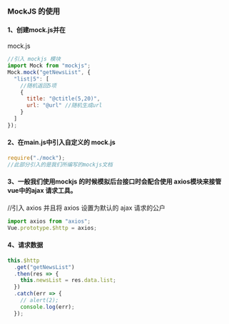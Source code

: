 ### MockJS 的使用

#### 1、创建mock.js并在 
mock.js
```js
//引入 mockjs 模块
import Mock from "mockjs";
Mock.mock("getNewsList", {
  "list|5": [
    //随机返回5项
    {
      title: "@ctitle(5,20)",
      url: "@url" //随机生成url
    }
  ]
});
```

#### 2、在main.js中引入自定义的 mock.js

```js
require("./mock");
//此部分引入的是我们所编写的mockjs文档
```

#### 3、一般我们使用mockjs 的时候模拟后台接口时会配合使用 axios模块来接管vue中的ajax 请求工具。

//引入 axios 并且将 axios 设置为默认的 ajax 请求的公户

```js
import axios from "axios";
Vue.prototype.$http = axios;
```

#### 4、请求数据

```js
this.$http
  .get("getNewsList")
  .then(res => {
    this.newsList = res.data.list;
  })
  .catch(err => {
    // alert(2);
    console.log(err);
  });
```
